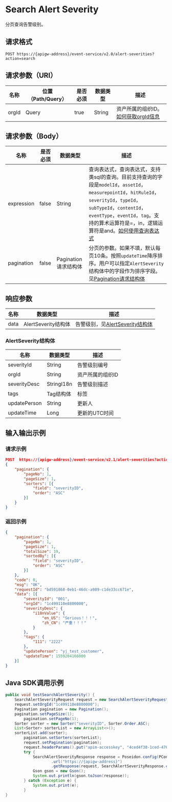 # Search Alert Severity

分页查询告警级别。

## 请求格式

```
POST https://{apigw-address}/event-service/v2.0/alert-severities?action=search
```

## 请求参数（URI）

| 名称          | 位置（Path/Query） | 是否必须 | 数据类型 | 描述      |
|---------------|------------------|----------|-----------|--------------|
| orgId         | Query            | true     | String    | 资产所属的组织ID。[如何获取orgId信息](/docs/api/zh_CN/latest/api_faqs#orgid-orgid)                |
                                                                 

## 请求参数（Body）
| 名称 | 是否必须 | 数据类型 | 描述 |
|------|-----------------|-----------|-------------|
| expression         | false    | String   | 查询表达式，查询表达式，支持类sql的查询。目前支持查询的字段是`modelId`，`assetId`，`measurepointId`，`hitRuleId`，`severityId`，`typeId`，`subTypeId`，`contentId`，`eventType`，`eventId`，`tag`。支持的算术运算符是=，in，逻辑运算符是and。[如何使用查询表达式](/docs/api/zh_CN/latest/api_faqs.html#id1)|
| pagination     | false     | Pagination请求结构体| 分页的参数。如果不填，默认每页10条。按照`updateTime`降序排序。用户可以指定`AlertSeverity`结构体中的字段作为排序字段。见[Pagination请求结构体](/docs/api/zh_CN/latest/overview.html?highlight=pagination#pagination)    |

## 响应参数

| 名称  | 数据类型      | 描述               |
|-------|----------------|---------------------------|
| data | AlertSeverity结构体 | 告警级别，见[AlertSeverity结构体](/docs/api/zh_CN/latest/event/search_alert_severity.html#id4)|

### AlertSeverity结构体

| 名称  | 数据类型      | 描述               |
|----------------|-----------------------|----------|
| severityId        | String                | 告警级别编号|
| orgId          | String                | 资产所属的组织ID|
| severityDesc   | StringI18n            | 告警级别描述 |
| tags        | Tag结构体          | 标签|
| updatePerson        | String                | 更新人|
| updateTime    | Long                | 更新的UTC时间



## 输入输出示例

### 请求示例

```json
POST  https://{apigw-address}/event-service/v2.1/alert-severities?action=search&orgId=1c499110e8800000
{
	"pagination": {
		"pageNo": 1,
		"pageSize": 1,
		"sorters": [{
			"field": "severityID",
			"order": "ASC"
		}]
	}
}
```

### 返回示例

```json
{
	"pagination": {
		"pageNo": 1,
		"pageSize": 1,
		"totalSize": 19,
		"sortedBy": [{
			"field": "severityID",
			"order": "ASC"
		}]
	},
	"code": 0,
	"msg": "OK",
	"requestId": "bd591868-0eb1-46dc-a989-c1de33cc671e",
	"data": [{
		"severityId": "001",
		"orgId": "1c499110e8800000",
		"severityDesc": {
			"i18nValue": {
				"en_US": "Serious！！！",
				"zh_CN": "严重！！！"
			}
		},
		"tags": {
			"111": "2222"
		},
		"updatePerson": "yj_test_customer",
		"updateTime": 1559204166000
	}]
}
```

## Java SDK调用示例

```java
public void testSearchAlertSeverity() {  
    SearchAlertSeverityRequest request = new SearchAlertSeverityRequest();  
    request.setOrgId("1c499110e8800000");  
    Pagination pagination = new Pagination();  
    pagination.setPageSize(1);  
	    pagination.setPageNo(1);  
    Sorter sorter = new Sorter("severityID", Sorter.Order.ASC);  
    List<Sorter> sorterList = new ArrayList<>();  
    sorterList.add(sorter);  
	    pagination.setSorters(sorterList);  
	    request.setPagination(pagination);  
	    request.headerParams().put("apim-accesskey", "4ced4f38-1ced-476e0a446215-a602-4307");  
	    try {  
	        SearchAlertSeverityResponse response = Poseidon.config(PConfig.init().appKey(appKey).appSecret(appSecret).debug())  
	                .url("https://{apigw-address}")  
	                .getResponse(request, SearchAlertSeverityResponse.class);  
	        Gson gson = new Gson();  
	        System.out.println(gson.toJson(response));  
	    } catch (Exception e) {  
	        System.out.print(e);  
	    }  
}
```